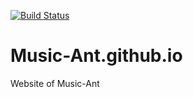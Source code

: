 [![Build Status](https://travis-ci.org/music-ant/music-ant.github.io.svg?branch=master)](https://travis-ci.org/music-ant/music-ant.github.io)

Music-Ant.github.io
===================

Website of Music-Ant
